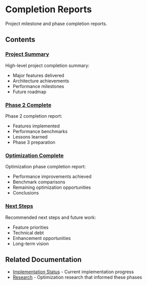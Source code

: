 # Completion Reports

Project milestone and phase completion reports.

## Contents

### [Project Summary](project-summary.md)
High-level project completion summary:
- Major features delivered
- Architecture achievements
- Performance milestones
- Future roadmap

### [Phase 2 Complete](phase2-complete.md)
Phase 2 completion report:
- Features implemented
- Performance benchmarks
- Lessons learned
- Phase 3 preparation

### [Optimization Complete](optimization-complete.md)
Optimization phase completion report:
- Performance improvements achieved
- Benchmark comparisons
- Remaining optimization opportunities
- Conclusions

### [Next Steps](next-steps.md)
Recommended next steps and future work:
- Feature priorities
- Technical debt
- Enhancement opportunities
- Long-term vision

## Related Documentation

- [Implementation Status](../implementation-status/) - Current implementation progress
- [Research](../research/) - Optimization research that informed these phases
